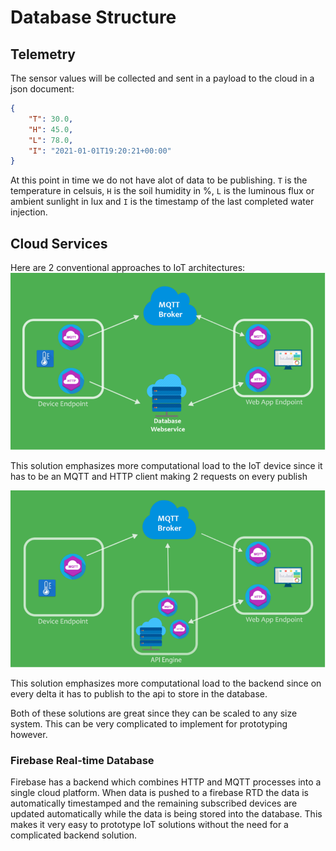 # Database Structure

## Telemetry
The sensor values will be collected and sent in a payload to the cloud in a json document:
```json
{
    "T": 30.0,
    "H": 45.0,
    "L": 78.0,
    "I": "2021-01-01T19:20:21+00:00"
}
```
At this point in time we do not have alot of data to be publishing. `T` is the temperature in celsuis, `H` is the soil humidity in %, `L` is the luminous flux or ambient sunlight in lux and `I` is the timestamp of the last completed water injection.

## Cloud Services
Here are 2 conventional approaches to IoT architectures:
![img](img/cloud.png)

This solution emphasizes more computational load to the IoT device since it has to be an MQTT and HTTP client making 2 requests on every publish

![img](img/cloud2.png)

This solution emphasizes more computational load to the backend since on every delta it has to publish to the api to store in the database.

Both of these solutions are great since they can be scaled to any size system. This can be very complicated to implement for prototyping however.

### Firebase Real-time Database

Firebase has a backend which combines HTTP and MQTT processes into a single cloud platform. When data is pushed to a firebase RTD the data is automatically timestamped and the remaining subscribed devices are updated automatically while the data is being stored into the database. This makes it very easy to prototype IoT solutions without the need for a complicated backend solution.